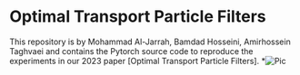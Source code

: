 # Optimal Transport Particle Filters
This repository is by Mohammad Al-Jarrah, Bamdad Hosseini, Amirhossein Taghvaei and contains the Pytorch source code to reproduce the experiments in our 2023 paper [Optimal Transport Particle Filters].
*![Pic](https://github.com/Mohd9485/OT-EnKF-SIR/tree/main/images#:~:text=NonLinearState_XX.png)



